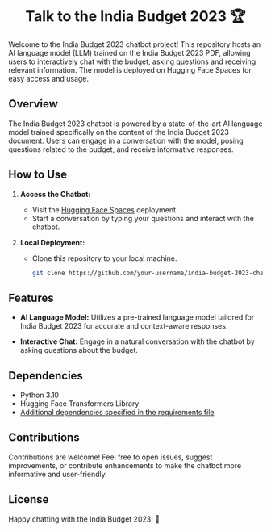 <h1 align="center">Talk to the India Budget 2023 🏆</h1>


Welcome to the India Budget 2023 chatbot project! This repository hosts an AI language model (LLM) trained on the India Budget 2023 PDF, allowing users to interactively chat with the budget, asking questions and receiving relevant information. The model is deployed on Hugging Face Spaces for easy access and usage.

## Overview

The India Budget 2023 chatbot is powered by a state-of-the-art AI language model trained specifically on the content of the India Budget 2023 document. Users can engage in a conversation with the model, posing questions related to the budget, and receive informative responses.

## How to Use

1. **Access the Chatbot:**
   - Visit the [Hugging Face Spaces](https://huggingface.co/spaces/Kabirsingla/Budget_INDIA_2023_QA) deployment.
   - Start a conversation by typing your questions and interact with the chatbot.

2. **Local Deployment:**
   - Clone this repository to your local machine.
     ```bash
     git clone https://github.com/your-username/india-budget-2023-chatbot.git
     ```

## Features

- **AI Language Model:** Utilizes a pre-trained language model tailored for India Budget 2023 for accurate and context-aware responses.

- **Interactive Chat:** Engage in a natural conversation with the chatbot by asking questions about the budget.

## Dependencies

- Python 3.10
- Hugging Face Transformers Library
- [Additional dependencies specified in the requirements file](requirements.txt)

## Contributions

Contributions are welcome! Feel free to open issues, suggest improvements, or contribute enhancements to make the chatbot more informative and user-friendly.

## License


Happy chatting with the India Budget 2023! 🚀
